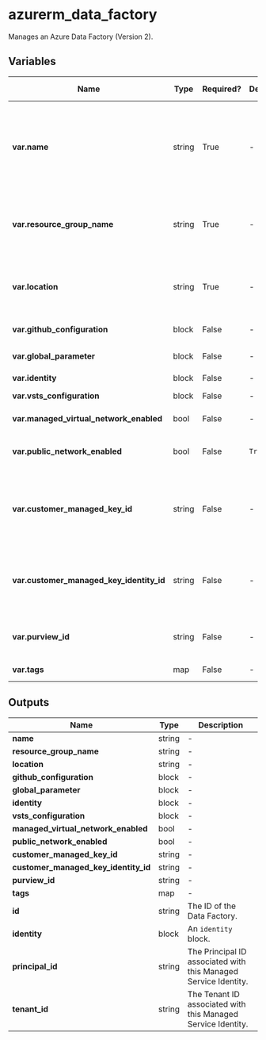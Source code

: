 # azurerm_data_factory

Manages an Azure Data Factory (Version 2).

## Variables

| Name | Type | Required? | Default  | possible values | Description |
| ---- | ---- | --------- | -------- | ----------- | ----------- |
| **var.name** | string | True | -  |  -  | Specifies the name of the Data Factory. Changing this forces a new resource to be created. Must be globally unique. See the [Microsoft documentation](https://docs.microsoft.com/azure/data-factory/naming-rules) for all restrictions. | 
| **var.resource_group_name** | string | True | -  |  -  | The name of the resource group in which to create the Data Factory. Changing this forces a new resource to be created. | 
| **var.location** | string | True | -  |  -  | Specifies the supported Azure location where the resource exists. Changing this forces a new resource to be created. | 
| **var.github_configuration** | block | False | -  |  -  | A `github_configuration` block. | 
| **var.global_parameter** | block | False | -  |  -  | A list of `global_parameter` blocks. | 
| **var.identity** | block | False | -  |  -  | An `identity` block. | 
| **var.vsts_configuration** | block | False | -  |  -  | A `vsts_configuration` block. | 
| **var.managed_virtual_network_enabled** | bool | False | -  |  -  | Is Managed Virtual Network enabled? | 
| **var.public_network_enabled** | bool | False | `True`  |  -  | Is the Data Factory visible to the public network? Defaults to `true`. | 
| **var.customer_managed_key_id** | string | False | -  |  -  | Specifies the Azure Key Vault Key ID to be used as the Customer Managed Key (CMK) for double encryption. Required with user assigned identity. | 
| **var.customer_managed_key_identity_id** | string | False | -  |  -  | Specifies the ID of the user assigned identity associated with the Customer Managed Key. Must be supplied if `customer_managed_key_id` is set. | 
| **var.purview_id** | string | False | -  |  -  | Specifies the ID of the purview account resource associated with the Data Factory. | 
| **var.tags** | map | False | -  |  -  | A mapping of tags to assign to the resource. | 



## Outputs

| Name | Type | Description |
| ---- | ---- | --------- | 
| **name** | string  | - | 
| **resource_group_name** | string  | - | 
| **location** | string  | - | 
| **github_configuration** | block  | - | 
| **global_parameter** | block  | - | 
| **identity** | block  | - | 
| **vsts_configuration** | block  | - | 
| **managed_virtual_network_enabled** | bool  | - | 
| **public_network_enabled** | bool  | - | 
| **customer_managed_key_id** | string  | - | 
| **customer_managed_key_identity_id** | string  | - | 
| **purview_id** | string  | - | 
| **tags** | map  | - | 
| **id** | string  | The ID of the Data Factory. | 
| **identity** | block  | An `identity` block. | 
| **principal_id** | string  | The Principal ID associated with this Managed Service Identity. | 
| **tenant_id** | string  | The Tenant ID associated with this Managed Service Identity. | 